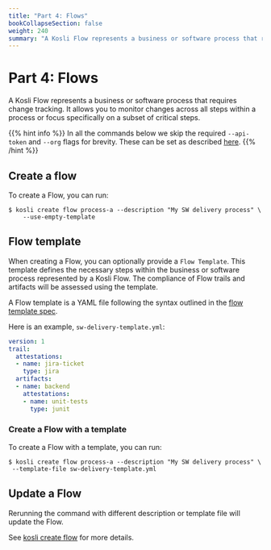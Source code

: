 ```yaml
---
title: "Part 4: Flows"
bookCollapseSection: false
weight: 240
summary: "A Kosli Flow represents a business or software process that requires change tracking. It allows you to monitor changes across all steps within a process or focus specifically on a subset of critical steps."
---
```

# Part 4: Flows

A Kosli Flow represents a business or software process that requires change tracking. It allows you to monitor changes across all steps within a process or focus specifically on a subset of critical steps.

{{% hint info %}}
In all the commands below we skip the required `--api-token` and `--org` flags for brevity. These can be set as described [here](/getting_started/install#assigning-flags-via-config-files).
{{% /hint %}}

## Create a flow

To create a Flow, you can run:

```shell
$ kosli create flow process-a --description "My SW delivery process" \
    --use-empty-template
```

## Flow template

When creating a Flow, you can optionally provide a `Flow Template`. This template defines the necessary steps within the business or software process represented by a Kosli Flow. The compliance of Flow trails and artifacts will be assessed using the template.

A Flow template is a YAML file following the syntax outlined in the [flow template spec](/template_ref).

Here is an example, `sw-delivery-template.yml`:

```yml
version: 1
trail:
  attestations:
  - name: jira-ticket
    type: jira
  artifacts:
  - name: backend
    attestations:
    - name: unit-tests
      type: junit
```

### Create a Flow with a template

To create a Flow with a template, you can run:

```shell
$ kosli create flow process-a --description "My SW delivery process" \
 --template-file sw-delivery-template.yml
```

## Update a Flow

Rerunning the command with different description or template file will update the Flow. 

See [kosli create flow](/client_reference/kosli_create_flow/) for more details. 

